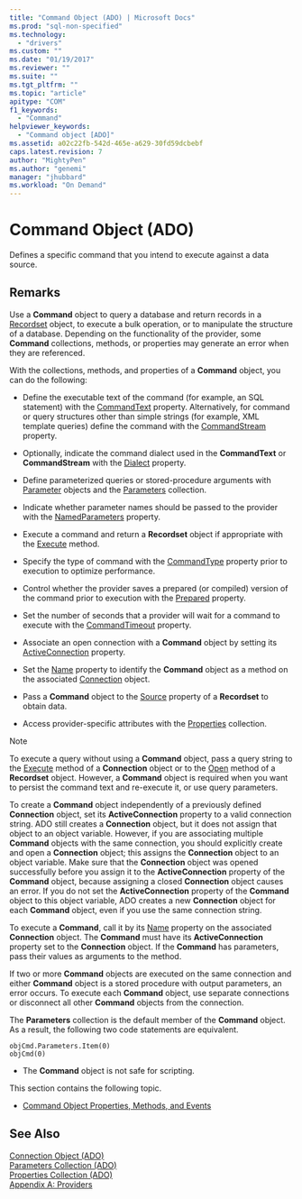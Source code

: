 ```yaml
---
title: "Command Object (ADO) | Microsoft Docs"
ms.prod: "sql-non-specified"
ms.technology:
  - "drivers"
ms.custom: ""
ms.date: "01/19/2017"
ms.reviewer: ""
ms.suite: ""
ms.tgt_pltfrm: ""
ms.topic: "article"
apitype: "COM"
f1_keywords: 
  - "Command"
helpviewer_keywords: 
  - "Command object [ADO]"
ms.assetid: a02c22fb-542d-465e-a629-30fd59dcbebf
caps.latest.revision: 7
author: "MightyPen"
ms.author: "genemi"
manager: "jhubbard"
ms.workload: "On Demand"
---
```

# Command Object (ADO)
Defines a specific command that you intend to execute against a data source.  
  
## Remarks  
 Use a **Command** object to query a database and return records in a [Recordset](../../../ado/reference/ado-api/recordset-object-ado.md) object, to execute a bulk operation, or to manipulate the structure of a database. Depending on the functionality of the provider, some **Command** collections, methods, or properties may generate an error when they are referenced.  
  
 With the collections, methods, and properties of a **Command** object, you can do the following:  
  
-   Define the executable text of the command (for example, an SQL statement) with the [CommandText](../../../ado/reference/ado-api/commandtext-property-ado.md) property. Alternatively, for command or query structures other than simple strings (for example, XML template queries) define the command with the [CommandStream](../../../ado/reference/ado-api/commandstream-property-ado.md) property.  
  
-   Optionally, indicate the command dialect used in the **CommandText** or **CommandStream** with the [Dialect](../../../ado/reference/ado-api/dialect-property.md) property.  
  
-   Define parameterized queries or stored-procedure arguments with [Parameter](../../../ado/reference/ado-api/parameter-object.md) objects and the [Parameters](../../../ado/reference/ado-api/parameters-collection-ado.md) collection.  
  
-   Indicate whether parameter names should be passed to the provider with the [NamedParameters](../../../ado/reference/ado-api/namedparameters-property-ado.md) property.  
  
-   Execute a command and return a **Recordset** object if appropriate with the [Execute](../../../ado/reference/ado-api/execute-method-ado-command.md) method.  
  
-   Specify the type of command with the [CommandType](../../../ado/reference/ado-api/commandtype-property-ado.md) property prior to execution to optimize performance.  
  
-   Control whether the provider saves a prepared (or compiled) version of the command prior to execution with the [Prepared](../../../ado/reference/ado-api/prepared-property-ado.md) property.  
  
-   Set the number of seconds that a provider will wait for a command to execute with the [CommandTimeout](../../../ado/reference/ado-api/commandtimeout-property-ado.md) property.  
  
-   Associate an open connection with a **Command** object by setting its [ActiveConnection](../../../ado/reference/ado-api/activeconnection-property-ado.md) property.  
  
-   Set the [Name](../../../ado/reference/ado-api/name-property-ado.md) property to identify the **Command** object as a method on the associated [Connection](../../../ado/reference/ado-api/connection-object-ado.md) object.  
  
-   Pass a **Command** object to the [Source](../../../ado/reference/ado-api/source-property-ado-recordset.md) property of a **Recordset** to obtain data.  
  
-   Access provider-specific attributes with the [Properties](../../../ado/reference/ado-api/properties-collection-ado.md) collection.  
  
> [!NOTE]
>  To execute a query without using a **Command** object, pass a query string to the [Execute](../../../ado/reference/ado-api/execute-method-ado-connection.md) method of a **Connection** object or to the [Open](../../../ado/reference/ado-api/open-method-ado-recordset.md) method of a **Recordset** object. However, a **Command** object is required when you want to persist the command text and re-execute it, or use query parameters.  
  
 To create a **Command** object independently of a previously defined **Connection** object, set its **ActiveConnection** property to a valid connection string. ADO still creates a **Connection** object, but it does not assign that object to an object variable. However, if you are associating multiple **Command** objects with the same connection, you should explicitly create and open a **Connection** object; this assigns the **Connection** object to an object variable. Make sure that the **Connection** object was opened successfully before you assign it to the **ActiveConnection** property of the **Command** object, because assigning a closed **Connection** object causes an error. If you do not set the **ActiveConnection** property of the **Command** object to this object variable, ADO creates a new **Connection** object for each **Command** object, even if you use the same connection string.  
  
 To execute a **Command**, call it by its [Name](../../../ado/reference/ado-api/name-property-ado.md) property on the associated **Connection** object. The **Command** must have its **ActiveConnection** property set to the **Connection** object. If the **Command** has parameters, pass their values as arguments to the method.  
  
 If two or more **Command** objects are executed on the same connection and either **Command** object is a stored procedure with output parameters, an error occurs. To execute each **Command** object, use separate connections or disconnect all other **Command** objects from the connection.  
  
 The **Parameters** collection is the default member of the **Command** object. As a result, the following two code statements are equivalent.  
  
```  
objCmd.Parameters.Item(0)  
objCmd(0)  
```  
  
-   The **Command** object is not safe for scripting.  
  
 This section contains the following topic.  
  
-   [Command Object Properties, Methods, and Events](../../../ado/reference/ado-api/command-object-properties-methods-and-events.md)  
  
## See Also  
 [Connection Object (ADO)](../../../ado/reference/ado-api/connection-object-ado.md)   
 [Parameters Collection (ADO)](../../../ado/reference/ado-api/parameters-collection-ado.md)   
 [Properties Collection (ADO)](../../../ado/reference/ado-api/properties-collection-ado.md)   
 [Appendix A: Providers](../../../ado/guide/appendixes/appendix-a-providers.md)
